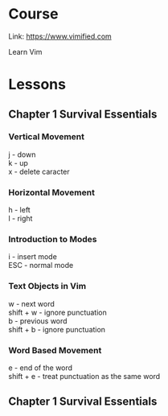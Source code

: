# Course

Link: https://www.vimified.com

Learn Vim

# Lessons

## Chapter 1 Survival Essentials

### Vertical Movement

j - down  
k - up  
x - delete caracter

### Horizontal Movement

h - left  
l - right

### Introduction to Modes

i - insert mode  
ESC - normal mode

### Text Objects in Vim

w - next word  
shift + w - ignore punctuation  
b - previous word  
shift + b - ignore punctuation

### Word Based Movement

e - end of the word  
shift + e - treat punctuation as the same word

## Chapter 1 Survival Essentials
